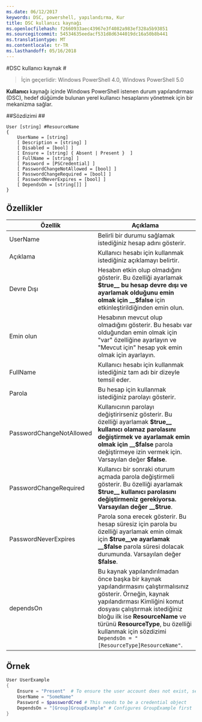```yaml
---
ms.date: 06/12/2017
keywords: DSC, powershell, yapılandırma, Kur
title: DSC kullanıcı kaynağı
ms.openlocfilehash: f2660933aec43967e3f4082a983ef328a5b93851
ms.sourcegitcommit: 54534635eedacf531d8d6344019dc16a50b8b441
ms.translationtype: MT
ms.contentlocale: tr-TR
ms.lasthandoff: 05/16/2018
---
```

#<a name="dsc-user-resource"></a>DSC kullanıcı kaynak #


>İçin geçerlidir: Windows PowerShell 4.0, Windows PowerShell 5.0


__Kullanıcı__ kaynağı içinde Windows PowerShell istenen durum yapılandırması (DSC), hedef düğümde bulunan yerel kullanıcı hesaplarını yönetmek için bir mekanizma sağlar.


##<a name="syntax"></a>Sözdizimi ##

```
User [string] #ResourceName
{
    UserName = [string]
    [ Description = [string] ]
    [ Disabled = [bool] ]
    [ Ensure = [string] { Absent | Present }  ]
    [ FullName = [string] ]
    [ Password = [PSCredential] ]
    [ PasswordChangeNotAllowed = [bool] ]
    [ PasswordChangeRequired = [bool] ]
    [ PasswordNeverExpires = [bool] ]
    [ DependsOn = [string[]] ]
}
```

## <a name="properties"></a>Özellikler
|  Özellik  |  Açıklama   |
|---|---|
| UserName| Belirli bir durumu sağlamak istediğiniz hesap adını gösterir.|
| Açıklama| Kullanıcı hesabı için kullanmak istediğiniz açıklamayı belirtir.|
| Devre Dışı| Hesabın etkin olup olmadığını gösterir. Bu özelliği ayarlamak __$true__ bu hesap devre dışı ve ayarlamak olduğunu emin olmak için __$false__ için etkinleştirildiğinden emin olun.|
| Emin olun| Hesabının mevcut olup olmadığını gösterir. Bu hesabı var olduğundan emin olmak için "var" özelliğine ayarlayın ve "Mevcut için" hesap yok emin olmak için ayarlayın.|
| FullName| Kullanıcı hesabı için kullanmak istediğiniz tam adı bir dizeyle temsil eder.|
| Parola| Bu hesap için kullanmak istediğiniz parolayı gösterir. |
| PasswordChangeNotAllowed| Kullanıcının parolayı değiştirirseniz gösterir. Bu özelliği ayarlamak __$true__ kullanıcı olamaz parolasını değiştirmek ve ayarlamak emin olmak için __$false__ parola değiştirmeye izin vermek için. Varsayılan değer __$false__.|
| PasswordChangeRequired| Kullanıcı bir sonraki oturum açmada parola değiştirmeli gösterir. Bu özelliği ayarlamak __$true__ kullanıcı parolasını değiştirmeniz gerekiyorsa. Varsayılan değer __$true__.|
| PasswordNeverExpires| Parola sona erecek gösterir. Bu hesap süresiz için parola bu özelliği ayarlamak emin olmak için __$true__ve ayarlamak __$false__ parola süresi dolacak durumunda. Varsayılan değer __$false__.|
| dependsOn | Bu kaynak yapılandırılmadan önce başka bir kaynak yapılandırmasını çalıştırmalısınız gösterir. Örneğin, kaynak yapılandırması Kimliğini komut dosyası çalıştırmak istediğiniz bloğu ilk ise __ResourceName__ ve türünü __ResourceType__, bu özelliği kullanmak için sözdizimi `DependsOn = "[ResourceType]ResourceName"`.|

## <a name="example"></a>Örnek

```powershell
User UserExample
{
    Ensure = "Present"  # To ensure the user account does not exist, set Ensure to "Absent"
    UserName = "SomeName"
    Password = $passwordCred # This needs to be a credential object
    DependsOn = "[Group]GroupExample" # Configures GroupExample first
}
```